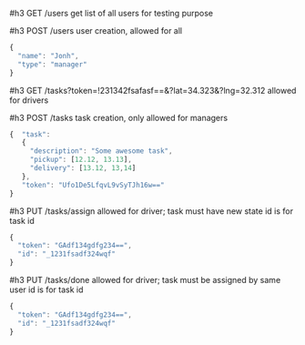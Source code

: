 #h3 GET /users
get list of all users for testing purpose

#h3 POST /users
user creation, allowed for all

```javascript
{
  "name": "Jonh",
  "type": "manager"
}
```

#h3 GET /tasks?token=!231342fsafasf==&?lat=34.323&?lng=32.312
allowed for drivers

#h3 POST /tasks
task creation, only allowed for managers

```javascript
{  "task":
   {
     "description": "Some awesome task",
     "pickup": [12.12, 13.13],
     "delivery": [13.12, 13,14]
   },
   "token": "Ufo1De5LfqvL9vSyTJh16w=="
}
```

#h3 PUT /tasks/assign
allowed for driver; task must have new state
id is for task id

```javascript
{
  "token": "GAdf134gdfg234==",
  "id": "_1231fsadf324wqf"
}
```

#h3 PUT /tasks/done
allowed for driver; task must be assigned by same user
id is for task id

```javascript
{
  "token": "GAdf134gdfg234==",
  "id": "_1231fsadf324wqf"
}
```
